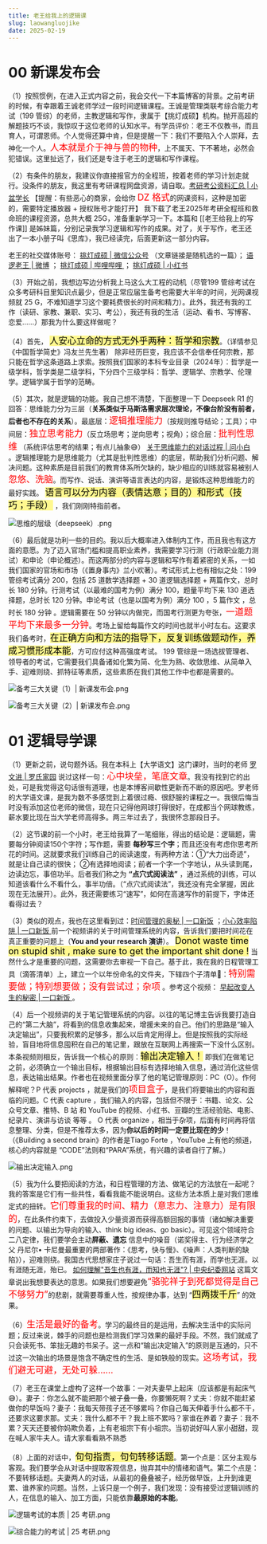 ```yaml
---
title: 老王给我上的逻辑课
slug: laowangluojike
date: 2025-02-19
---
```

# 00 新课发布会

（1）按照惯例，在进入正式内容之前，我会交代一下本篇博客的背景。之前考研的时候，有幸跟着王诚老师学过一段时间逻辑课程。王诚是管理类联考综合能力考试（199 管综）的老师，主教逻辑和写作，隶属于【挑灯成硕】机构。抛开高超的解题技巧不谈，我惊叹于这位老师的认知水平。有学员评价：老王不仅教书，而且育人，可谓恩师。个人觉得还算中肯，但是提醒一下：我们不要陷入个人崇拜，去神化一个人。<span style="font-size: 18px; color: red">人本就是介于神与兽的物种</span>，上不属天、下不著地，必然会犯错误。这里扯远了，我们还是专注于老王的逻辑和写作课程。

（2）有条件的朋友，我建议你直接报官方的全程班，按着老师的学习计划走就行。没条件的朋友，我这里有考研课程网盘资源，请自取。[考研考公资料汇总 | 小盆学长](https://www.kdocs.cn/l/cndtGWZMGOWs)   【提醒：有些恶心的商家，会给你 <span style="font-size: 18px; color: red">DZ 格式</span>的网课资料，这种是加密的，需要特定播放器 + 授权账号才能打开】    我下载了老王2025年考研全程班和救命班的课程资源，总共大概 25G，准备重新学习一下。本篇和 [[老王给我上的写作课]]  是姊妹篇，分别记录我学习逻辑和写作的成果。对了，关于写作，老王还出了一本小册子叫《思库》，我已经读完，后面更新这一部分内容。

老王的社交媒体账号： [挑灯成硕 | 微信公众号](https://mp.weixin.qq.com/s/dD9ft_TNd38JVPkDnmA7ZQ)  （文章链接是随机选的一篇）；  [语逻老王 | 微博](https://weibo.com/u/7564443311) ；  [挑灯成硕 | 哔哩哔哩 ](https://space.bilibili.com/276192901) ；  [挑灯成硕 | 小红书 ](https://www.xiaohongshu.com/user/profile/626128130000000010004ffc?xsec_token=AB-boU1S5CrJrrsOl4FV4J3YRlDlS55w5ByQ458VcdavE%3D&xsec_source=pc_search)  

（3）开始之前，我想边写边分析我上马这么大工程的动机（尽管199 管综考试在众多考研科目里知识点最少，但是正常应届生备考也需要大半年的时间，光网课视频就 25 G，不难知道学习这个要耗费很长的时间和精力）。此外，我还有我的工作（读研、家教、兼职、实习、考公），我还有我的生活（运动、看书、写博客、恋爱……）那我为什么要这样做呢？


（4）首先， <mark style="font-size: 18px; background-color: #fff88f; color: black">人安心立命的方式无外乎两种：哲学和宗教</mark>。（详情参见《中国哲学简史》冯友兰先生著）  除非经历巨变，我应该不会信奉任何宗教，那只能在哲学这条道路上求索。按照我们国家的本科专业目录（2024年）：哲学是一级学科，哲学类是二级学科，下分四个三级学科：哲学、逻辑学、宗教学、伦理学。逻辑学属于哲学的范畴。

（5）其次，就是逻辑的功能。我自己想不清楚，下面整理一下 Deepseek R1 的回答：思维能力分为三层（**关系类似于马斯洛需求层次理论，不像台阶没有前者，后者也不存在的关系**）。最底层：<span style="font-size: 18px; color: red">逻辑推理能力</span>（按规则推导结论；工具）；中间层：<span style="font-size: 18px; color: red">独立思考能力</span>（反立场思考；逆向思考；视角）；综合层：<span style="font-size: 18px; color: red">批判性思维</span> （系统评估思考的结果；有点儿抽象😅）  [关于思维能力的对话过程 | 问小白 ](https://www.wenxiaobai.com/chat/200006)   。逻辑推理能力是思维能力（尤其是批判性思维）的底层，帮助我们分析问题、解决问题。这种素质是目前我们的教育体系所欠缺的，缺少相应的训练就容易被别人<span style="font-size: 18px; color: red">忽悠、洗脑</span>。而写作、说话、演讲等语言表达的内容，是锻炼这种思维能力的最好实践。 <mark style="font-size: 18px; background-color: #fff88f; color: black">语言可以分为内容（表情达意；目的）和形式（技巧；手段）</mark> ，我们刚刚特指前者。

![思维的层级（deepseek）.png](https://obsidian-picgo-1314839904.cos.ap-guangzhou.myqcloud.com/obsidian_pictures/%E6%80%9D%E7%BB%B4%E7%9A%84%E5%B1%82%E7%BA%A7%EF%BC%88deepseek%EF%BC%89.png)


（6）最后就是功利一些的目的。我以后大概率进入体制内工作，而且我也有这方面的意愿。为了迈入官场门槛和提高职业素养，我需要学习行测（行政职业能力测试）和申论（申论概述）。而这两部分的内容与逻辑和写作有着紧密的关系，一如我们国家的官场和市场（《置身事内》兰小欢著）。考试形式上也有相似之处：199 管综考试满分 200，包括 25 道数学选择题 +  30 道逻辑选择题 + 两篇作文，总时长 180 分钟。行测考试（以最难的国考为例）满分 100，题量平均下来 130 道选择题，总时长 120 分钟。申论考试（也是以国考为例）满分 100 ，5 篇作文 ，总时长 180 分钟 。逻辑需要在 50 分钟以内做完，而国考行测更为夸张，<span style="font-size: 18px; color: red">一道题平均下来最多一分钟</span>。考场上留给每篇作文的时间也就半小时左右。这要求我们备考时，<mark style="font-size: 18px; background-color: #fff88f; color: black">在正确方向和方法的指导下，反复训练做题动作，养成习惯形成本能</mark>，方可应付这种高强度考试。 199 管综是一场选拔管理者、领导者的考试，它需要我们具备诸如化繁为简、化生为熟、收敛思维、从简单入手、迎难则绕、抓特征等素质，这些素质在我们其他工作中也都是需要的。



![备考三大关键（1）| 新课发布会.png](https://obsidian-picgo-1314839904.cos.ap-guangzhou.myqcloud.com/obsidian_pictures/%E5%A4%87%E8%80%83%E4%B8%89%E5%A4%A7%E5%85%B3%E9%94%AE%EF%BC%881%EF%BC%89%7C%20%E6%96%B0%E8%AF%BE%E5%8F%91%E5%B8%83%E4%BC%9A.png)


![备考三大关键（2）| 新课发布会.png](https://obsidian-picgo-1314839904.cos.ap-guangzhou.myqcloud.com/obsidian_pictures/%E5%A4%87%E8%80%83%E4%B8%89%E5%A4%A7%E5%85%B3%E9%94%AE%EF%BC%882%EF%BC%89%7C%20%E6%96%B0%E8%AF%BE%E5%8F%91%E5%B8%83%E4%BC%9A.png)


# 01 逻辑导学课

（1）更新之前，说句题外话。我在本科上【大学语文】这门课时，当时的老师  [罗文进 | 罗氏家园](https://www.luos.org/list.asp?unid=2123) 说过这样一句：<span style="font-size: 18px; color: red">心中块垒，笔底文章</span>。我没有找到它的出处，可是我觉得这句话很有道理，也是本博客间歇性更新而不断的原因吧。罗老师的大学语文课，是我为数不多感觉到上着很过瘾、很舒服的课程之一。我很后悔当时没有添加这位老师的微信，现在只记得他网球打得很好，在成都当个网球教练，薪水要比现在当大学老师高得多。两三年过去了，我很怀念那段日子。

（2）这节课的前一个小时，老王给我算了一笔细账，得出的结论是：逻辑题，需要每分钟阅读150个字符；写作题，需要 **每秒写三个字**；而且还没有考虑你思考所花的时间。这就要求我们训练自己的阅读速度，有两种方法：①“大力出奇迹”，就是让自己读的很快； ②有选择地阅读；前者一个字一个字地认，从头读到尾，边读边忘，事倍功半。后者我们称之为 **“点穴式阅读法”** ，通过系统的训练，可以知道该看什么不看什么，事半功倍。（“点穴式阅读法”，我还没有完全掌握，因此现在无法展开）。此外，我还需要练习“速写”，如何在高速写作的前提下，字体还看得过去？

（3）类似的观点，我也在这里看到过：[时间管理的奥秘 | 一口新饭](https://www.youtube.com/watch?v=zWk69IPsMQs&ab_channel=MoneyXYZ) ；[小心效率陷阱 | 一口新饭 ](https://www.youtube.com/watch?v=5kNCcpM61eo&ab_channel=MoneyXYZ)  前一个视频讲的关于时间管理系统的内容，告诉我们要把时间花在真正重要的问题上（**You  and  your   research 演讲**）。 <mark style="font-size: 18px; background-color: #fff88f; color: black"> Donot  waste  time  on  stupid  shit , make  sure  to  get  the  important  shit  done !</mark>  当然什么才是重要的问题，这需要你去审视一下自己。基于此，我在我的日程管理工具（滴答清单）上，建立一个以年份命名的文件夹，下辖四个子清单🧾：<span style="font-size: 18px; color: red">特别需要做；特别想要做；没有尝试过；杂项</span> 。参考这个视频： [早起改变人生的秘密 | 一口新饭 ](https://www.youtube.com/watch?v=4zXTyc2ZjXM&ab_channel=MoneyXYZ) 。 

（4）后一个视频讲的关于笔记管理系统的内容。以往的笔记博主告诉我要打造自己的“第二大脑”，将看到的信息收集起来，增援未来的自己。他们的思路是“输入决定输出”，只要我积累的足够多，那么以后肯定用得上。但是按照我的实际经验，盲目地将信息囤积在自己的笔记里，跟放在互联网上再搜索一下没什么区别。本条视频则相反，告诉我一个核心的原则：<mark style="font-size: 18px; background-color: #fff88f; color: black">输出决定输入！</mark>  即我们在做笔记之前，必须确立一个输出目标，根据输出目标有选择地输入信息，通过消化这些信息，表达输出结果。作者也在视频里面分享了他的笔记管理原则：PC（O）。作何解释呢？P 代表 projects ，就是我们的<span style="font-size: 18px; color: red">项目盒子</span>，是我们将要输出的内容和面临的问题。C 代表 capture ，我们输入的内容，包括但不限于：书籍、论文、公众号文章、推特、B 站 和 YouTube 的视频、小红书、豆瓣的生活经验贴、电影、纪录片、演讲与访谈 等等 。 O 代表 organize ，相当于杂项，后面有时间再将信息整理、分类，但是不推荐太多，因为**你以后的时间一定要比现在的少**！（《Building  a  second  brain》的作者是Tiago Forte ，YouTube 上有他的频道，核心的内容就是 “CODE”法则和“PARA”系统，有兴趣的读者自行了解。）

![输出决定输入.png](https://obsidian-picgo-1314839904.cos.ap-guangzhou.myqcloud.com/obsidian_pictures/%E8%BE%93%E5%87%BA%E5%86%B3%E5%AE%9A%E8%BE%93%E5%85%A5.png)

（5）我为什么要把阅读的方法，和日程管理的方法、做笔记的方法放在一起呢？我的答案是它们有一些共性，看看我能不能说明白。这些方法本质上是对我们思维定式的扭转。<span style="font-size: 18px; color: red">它们尊重我的时间、精力（意志力、注意力）是有限的</span>，在此条件约束下，去做投入少量资源而获得高额回报的事情（诸如解决重要的问题、以输出为导向的输入、think  big  ideas、go  basic）。可见这个领域符合二八定律，我们要学会主动**屏蔽、遗忘** 信息中的噪音（诺奖得主、行为经济学之父 丹尼尔• 卡尼曼最重要的两部著作：《思考，快与慢》、《噪声：人类判断的缺陷》），迎难则绕。我国古代思想家庄子说过一句话：吾生而有涯，而学也无涯。以有涯随无涯，殆已。 [如何理解"吾生也有涯，而知也无涯"? | 中央纪委网站](https://m.ccdi.gov.cn/content/6f/de/5980.html)  这篇文章说出我想要表达的意思。如果我们想要避免<span style="font-size: 18px; color: red">“骆驼祥子到死都觉得是自己不够努力”</span>的悲剧，就需要尊重人性，按规律办事，达到 “<mark style="font-size: 18px; background-color: #fff88f; color: black">四两拨千斤</mark>” 的效果。

（6）<span style="font-size: 18px; color: red">生活是最好的备考</span>。学习的最终目的是运用，去解决生活中的实际问题；反过来说，棘手的问题也是检测我们学习效果的最好手段。不然，我们就成了只会读死书、笨拙无趣的书呆子。这一点和“输出决定输入”的原则是互通的，只不过这一次输出的场景是饱含不确定性的生活、是如铁般的现实。<span style="font-size: 18px; color: red">这场考试，我们避无可避，无处可躲……</span>

（7）老王在课堂上虚构了这样一个故事：一对夫妻早上起床（应该都是有起床气😅）。妻子：你怎么就不能把那个被子叠一叠，你要懒死啊？丈夫：你就不能赶紧做你的早饭吗？妻子：我每天带孩子还不够累吗？你自己每天伸着手什么都不干，还要求这要求那。丈夫：我什么都不干？我上班不累吗？家谁在养着？妻子：我不累？天天还要被你妈欺负着，上有老祖宗下有小祖宗。当初说好叫人家小甜甜，现在喊人家牛夫人。请大家看看熟不熟悉

（8）上面的对话中，<mark style="font-size: 18px; background-color: #fff88f; color: black">句句指责，句句转移话题</mark>。第一个点是：区分主观与客观。我们要学会从对话中提取客观信息，抛弃其中的情绪和语气。第二个点是：不要转移话题。夫妻两人的对话，从最初的叠叠被子，经历做早饭，上升到谁更累、谁养家的问题。当然，上诉只是一个例子，我们发现：没有接受过逻辑训练的人，在信息的输入、加工方面，只能依靠**最原始的本能**。


![逻辑考试的本质 | 25 考研.png](https://obsidian-picgo-1314839904.cos.ap-guangzhou.myqcloud.com/obsidian_pictures/%E9%80%BB%E8%BE%91%E8%80%83%E8%AF%95%E7%9A%84%E6%9C%AC%E8%B4%A8%20%7C%2025%20%E8%80%83%E7%A0%94.png)

![综合能力的考试 | 25 考研.png](https://obsidian-picgo-1314839904.cos.ap-guangzhou.myqcloud.com/obsidian_pictures/%E7%BB%BC%E5%90%88%E8%83%BD%E5%8A%9B%E7%9A%84%E8%80%83%E8%AF%95%20%7C%2025%20%E8%80%83%E7%A0%94.png)

